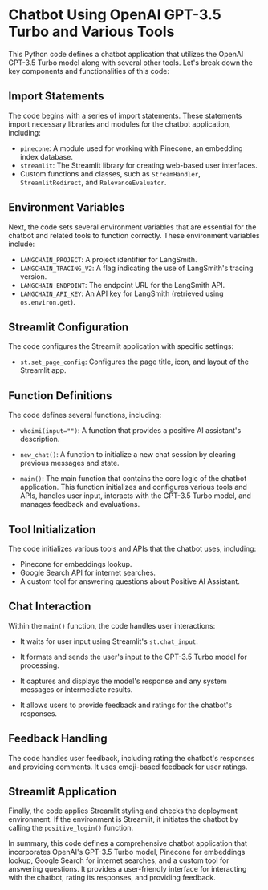 # Chatbot Using OpenAI GPT-3.5 Turbo and Various Tools

This Python code defines a chatbot application that utilizes the OpenAI GPT-3.5 Turbo model along with several other tools. Let's break down the key components and functionalities of this code:

## Import Statements

The code begins with a series of import statements. These statements import necessary libraries and modules for the chatbot application, including:

- `pinecone`: A module used for working with Pinecone, an embedding index database.
- `streamlit`: The Streamlit library for creating web-based user interfaces.
- Custom functions and classes, such as `StreamHandler`, `StreamlitRedirect`, and `RelevanceEvaluator`.

## Environment Variables

Next, the code sets several environment variables that are essential for the chatbot and related tools to function correctly. These environment variables include:

- `LANGCHAIN_PROJECT`: A project identifier for LangSmith.
- `LANGCHAIN_TRACING_V2`: A flag indicating the use of LangSmith's tracing version.
- `LANGCHAIN_ENDPOINT`: The endpoint URL for the LangSmith API.
- `LANGCHAIN_API_KEY`: An API key for LangSmith (retrieved using `os.environ.get`).

## Streamlit Configuration

The code configures the Streamlit application with specific settings:

- `st.set_page_config`: Configures the page title, icon, and layout of the Streamlit app.

## Function Definitions

The code defines several functions, including:

- `whoimi(input="")`: A function that provides a positive AI assistant's description.

- `new_chat()`: A function to initialize a new chat session by clearing previous messages and state.

- `main()`: The main function that contains the core logic of the chatbot application. This function initializes and configures various tools and APIs, handles user input, interacts with the GPT-3.5 Turbo model, and manages feedback and evaluations.

## Tool Initialization

The code initializes various tools and APIs that the chatbot uses, including:

- Pinecone for embeddings lookup.
- Google Search API for internet searches.
- A custom tool for answering questions about Positive AI Assistant.

## Chat Interaction

Within the `main()` function, the code handles user interactions:

- It waits for user input using Streamlit's `st.chat_input`.

- It formats and sends the user's input to the GPT-3.5 Turbo model for processing.

- It captures and displays the model's response and any system messages or intermediate results.

- It allows users to provide feedback and ratings for the chatbot's responses.

## Feedback Handling

The code handles user feedback, including rating the chatbot's responses and providing comments. It uses emoji-based feedback for user ratings.

## Streamlit Application

Finally, the code applies Streamlit styling and checks the deployment environment. If the environment is Streamlit, it initiates the chatbot by calling the `positive_login()` function.

In summary, this code defines a comprehensive chatbot application that incorporates OpenAI's GPT-3.5 Turbo model, Pinecone for embeddings lookup, Google Search for internet searches, and a custom tool for answering questions. It provides a user-friendly interface for interacting with the chatbot, rating its responses, and providing feedback.
